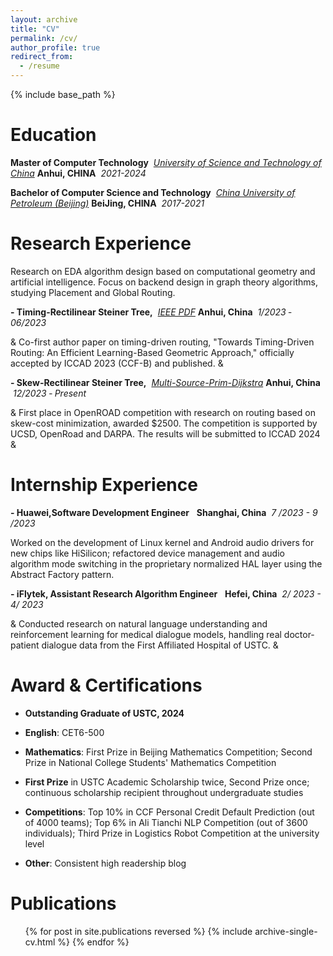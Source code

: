 ```yaml
---
layout: archive
title: "CV"
permalink: /cv/
author_profile: true
redirect_from:
  - /resume
---
```


{% include base_path %}

Education
======
  **Master of Computer Technology**  *[University of Science and Technology of China](https://www.ustc.edu.cn/)*    **Anhui, CHINA**  *2021-2024*

  **Bachelor of Computer Science and Technology**  *[China University of Petroleum (Beijing)](https://www.cup.edu.cn/)*  **BeiJing, CHINA**  *2017-2021*


Research Experience
======
Research on EDA algorithm design based on computational geometry and
artificial intelligence. Focus on backend design in graph theory
algorithms, studying Placement and Global Routing.


  **- Timing-Rectilinear Steiner Tree,**  *[IEEE PDF](https://ieeexplore.ieee.org/document/10323981)* **Anhui, China**  *1/2023 ‐ 06/2023*


& Co-first author paper on timing-driven routing, \"Towards
Timing-Driven Routing: An Efficient Learning-Based Geometric Approach,\"
officially accepted by ICCAD 2023 (CCF-B) and published. &

  **- Skew-Rectilinear Steiner Tree,**  *[Multi-Source-Prim-Dijkstra](https://github.com/TILOS-AI-Institute/Multi-Source-Prim-Dijkstra)* **Anhui, China**  *12/2023 ‐ Present*


& First place in OpenROAD competition with research on routing based on
skew-cost minimization, awarded \$2500. The competition is supported by
UCSD, OpenRoad and DARPA. The results will be submitted to ICCAD 2024 &

Internship Experience
======

  **- Huawei,Software Development Engineer**  *[](https://google.com/)* **Shanghai, China**  *7 /2023 - 9 /2023*

  
Worked on the development of Linux kernel and Android audio drivers
for new chips like HiSilicon; refactored device management and audio
algorithm mode switching in the proprietary normalized HAL layer using
the Abstract Factory pattern. 


  **- iFlytek, Assistant Research Algorithm Engineer**  *[](https://google.com/)* **Hefei, China**  *2/ 2023 - 4/ 2023*


& Conducted research on natural language understanding and reinforcement
learning for medical dialogue models, handling real doctor-patient
dialogue data from the First Affiliated Hospital of USTC. &

Award & Certifications
======

-   **Outstanding Graduate of USTC, 2024**

-   **English**: CET6-500

-   **Mathematics**: First Prize in Beijing Mathematics Competition;
    Second Prize in National College Students' Mathematics Competition

-   **First Prize** in USTC Academic Scholarship twice, Second Prize
    once; continuous scholarship recipient throughout undergraduate
    studies

-   **Competitions**: Top 10% in CCF Personal Credit Default Prediction
    (out of 4000 teams); Top 6% in Ali Tianchi NLP Competition (out of
    3600 individuals); Third Prize in Logistics Robot Competition at the
    university level

-   **Other**: Consistent high readership blog

Publications
======
  <ul>{% for post in site.publications reversed %}
    {% include archive-single-cv.html %}
  {% endfor %}</ul>
